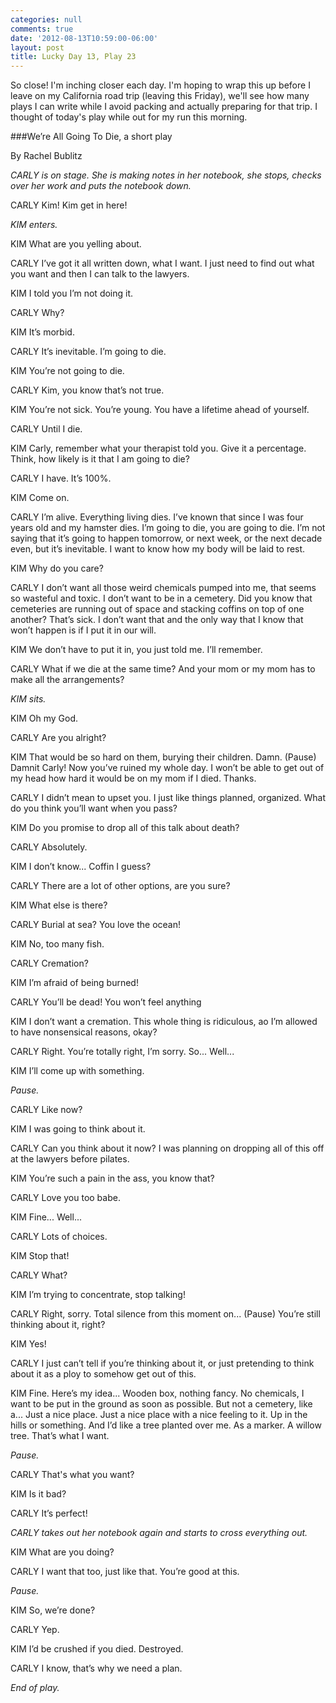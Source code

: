 ```yaml
---
categories: null
comments: true
date: '2012-08-13T10:59:00-06:00'
layout: post
title: Lucky Day 13, Play 23
---
```


So close! I'm inching closer each day. I'm hoping to wrap this up before I leave on my California road trip (leaving this Friday), we'll see how many plays I can write while I avoid packing and actually preparing for that trip. I thought of today's play while out for my run this morning. 


###We’re All Going To Die, a short play

By Rachel Bublitz


*CARLY is on stage. She is making notes in her notebook, she stops, checks over her work and puts the notebook down.*

CARLY
Kim! Kim get in here!

*KIM enters.*

KIM
What are you yelling about.

CARLY
I’ve got it all written down, what I want. I just need to find out what you want and then I can talk to the lawyers.

KIM
I told you I’m not doing it.

CARLY
Why?

KIM
It’s morbid.

CARLY
It’s inevitable. I’m going to die.

KIM
You’re not going to die.

CARLY
Kim, you know that’s not true.

KIM
You’re not sick. You’re young. You have a lifetime ahead of yourself.

CARLY
Until I die.

KIM
Carly, remember what your therapist told you. Give it a percentage. Think, how likely is it that I am going to die?

CARLY
I have. It’s 100%.

KIM
Come on.

CARLY
I’m alive. Everything living dies. I’ve known that since I was four years old and my hamster dies. I’m going to die, you are going to die. I’m not saying that it’s going to happen tomorrow, or next week, or the next decade even, but it’s inevitable. I want to know how my body will be laid to rest.

KIM
Why do you care?

CARLY
I don’t want all those weird chemicals pumped into me, that seems so wasteful and toxic. I don’t want to be in a cemetery. Did you know that cemeteries are running out of space and stacking coffins on top of one another? That’s sick. I don’t want that and the only way that I know that won’t happen is if I put it in our will.

KIM
We don’t have to put it in, you just told me. I’ll remember.

CARLY
What if we die at the same time? And your mom or my mom has to make all the arrangements?

*KIM sits.*

KIM
Oh my God.

CARLY
Are you alright?

KIM
That would be so hard on them, burying their children. Damn. (Pause) Damnit Carly! Now you’ve ruined my whole day. I won’t be able to get out of my head how hard it would be on my mom if I died. Thanks.

CARLY
I didn’t mean to upset you. I just like things planned, organized. What do you think you’ll want when you pass?

KIM
Do you promise to drop all of this talk about death?

CARLY
Absolutely.

KIM
I don’t know... Coffin I guess?

CARLY
There are a lot of other options, are you sure?

KIM
What else is there?

CARLY
Burial at sea? You love the ocean!

KIM
No, too many fish.

CARLY
Cremation?

KIM
I’m afraid of being burned!

CARLY
You’ll be dead! You won’t feel anything

KIM
I don’t want a cremation. This whole thing is ridiculous, ao I’m allowed to have nonsensical reasons, okay?

CARLY
Right. You’re totally right, I’m sorry. So... Well...

KIM
I’ll come up with something.

*Pause.*

CARLY
Like now?

KIM
I was going to think about it.

CARLY
Can you think about it now? I was planning on dropping all of this off at the lawyers before pilates.

KIM
You’re such a pain in the ass, you know that?

CARLY
Love you too babe.

KIM
Fine... Well...

CARLY
Lots of choices.

KIM
Stop that!

CARLY
What?

KIM
I’m trying to concentrate, stop talking!

CARLY
Right, sorry. Total silence from this moment on... (Pause) You’re still thinking about it, right?

KIM
Yes!

CARLY
I just can’t tell if you’re thinking about it, or just pretending to think about it as a ploy to somehow get out of this.

KIM
Fine. Here’s my idea... Wooden box, nothing fancy. No chemicals, I want to be put in the ground as soon as possible. But not a cemetery, like a... Just a nice place. Just a nice place with a nice feeling to it. Up in the hills or something. And I’d like a tree planted over me. As a marker. A willow tree. That’s what I want.

*Pause.*

CARLY
That's what you want?

KIM
Is it bad?

CARLY
It’s perfect!

*CARLY takes out her notebook again and starts to cross everything out.*

KIM
What are you doing?

CARLY
I want that too, just like that. You’re good at this.

*Pause.*

KIM
So, we’re done?

CARLY
Yep.

KIM
I’d be crushed if you died. Destroyed.

CARLY
I know, that’s why we need a plan.

*End of play.*